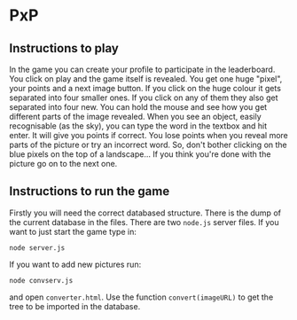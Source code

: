 # PxP

## Instructions to play
In the game you can create your profile to participate in the leaderboard. You click on play and the game itself is revealed. You get one huge "pixel", your points and a next image button. If you click on the huge colour it gets separated into four smaller ones. If you click on any of them they also get separated into four new. You can hold the mouse and see how you get different parts of the image revealed. When you see an object, easily recognisable (as the sky), you can type the word in the textbox and hit enter. It will give you points if correct. You lose points when you reveal more parts of the picture or try an incorrect word. So, don't bother clicking on the blue pixels on the top of a landscape... If you think you're done with the picture go on to the next one.

## Instructions to run the game

Firstly you will need the correct databased structure. There is the dump of the current database in the files.
There are two `node.js` server files. If you want to just start the game type in:
```
node server.js
```
If you want to add new pictures run:
```
node convserv.js
```
and open `converter.html`. Use the function `convert(imageURL)` to get the tree to be imported in the database.
